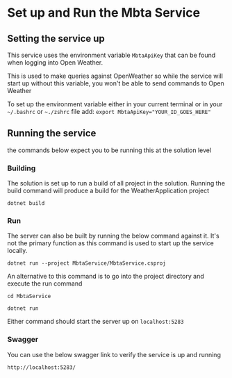 # Set up and Run the Mbta Service

## Setting the service up
This service uses the environment variable `MbtaApiKey` that can be found when logging into Open Weather.

This is used to make queries against OpenWeather so while the service will start up without this variable, you won't be able to send commands to Open Weather

To set up the environment variable either in your current terminal or in your `~/.bashrc` or `~./zshrc` file add:
```export MbtaApiKey="YOUR_ID_GOES_HERE"```

## Running the service

the commands below expect you to be running this at the solution level

### Building

The solution is set up to run a build of all project in the solution. Running the build command will produce a build for the WeatherApplication project

```dotnet build```

### Run
The server can also be built by running the below command against it. It's not the primary function as this command is used to start up the service locally.

```dotnet run --project MbtaService/MbtaService.csproj```

An alternative to this command is to go into the project directory and execute the run command

```
cd MbtaService

dotnet run
```

Either command should start the server up on `localhost:5283`

### Swagger

You can use the below swagger link to verify the service is up and running

```http://localhost:5283/```